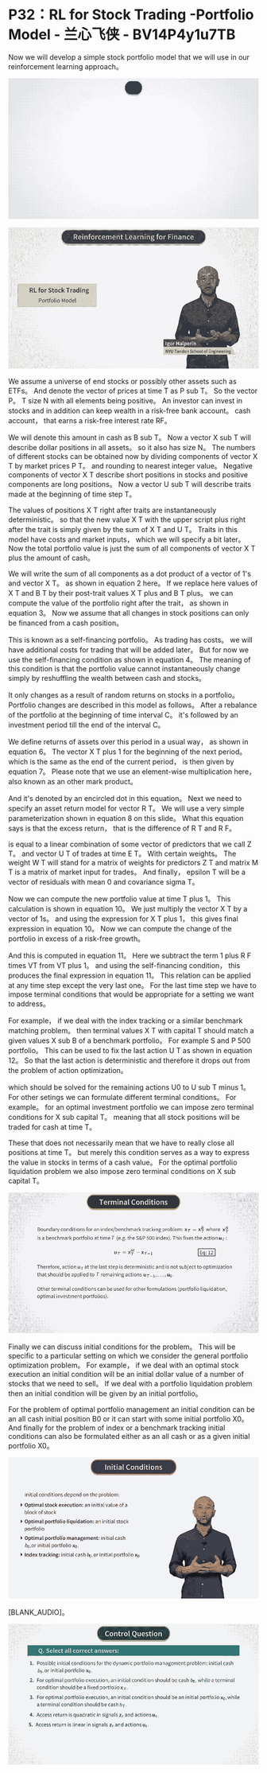 # P32：RL for Stock Trading -Portfolio Model - 兰心飞侠 - BV14P4y1u7TB

 Now we will develop a simple stock portfolio model that we will use in our reinforcement learning approach。

![](img/3ed5a8ac8ca0c461f8f6f1e55c3f4ce9_1.png)



![](img/3ed5a8ac8ca0c461f8f6f1e55c3f4ce9_2.png)

 We assume a universe of end stocks or possibly other assets such as ETFs。 And denote the vector of prices at time T as P sub T。 So the vector P。 T size N with all elements being positive。 An investor can invest in stocks and in addition can keep wealth in a risk-free bank account。 cash account， that earns a risk-free interest rate RF。

 We will denote this amount in cash as B sub T。 Now a vector X sub T will describe dollar positions in all assets。 so it also has size N。 The numbers of different stocks can be obtained now by dividing components of vector X T by market prices P T。 and rounding to nearest integer value。 Negative components of vector X T describe short positions in stocks and positive components are long positions。 Now a vector U sub T will describe traits made at the beginning of time step T。

 The values of positions X T right after traits are instantaneously deterministic。 so that the new value X T with the upper script plus right after the trait is simply given by the sum of X T and U T。 Traits in this model have costs and market inputs， which we will specify a bit later。 Now the total portfolio value is just the sum of all components of vector X T plus the amount of cash。

 We will write the sum of all components as a dot product of a vector of 1's and vector X T。 as shown in equation 2 here。 If we replace here values of X T and B T by their post-trait values X T plus and B T plus。 we can compute the value of the portfolio right after the trait， as shown in equation 3。 Now we assume that all changes in stock positions can only be financed from a cash position。

 This is known as a self-financing portfolio。 As trading has costs。 we will have additional costs for trading that will be added later。 But for now we use the self-financing condition as shown in equation 4。 The meaning of this condition is that the portfolio value cannot instantaneously change simply by reshuffling the wealth between cash and stocks。

 It only changes as a result of random returns on stocks in a portfolio。 Portfolio changes are described in this model as follows。 After a rebalance of the portfolio at the beginning of time interval C。 it's followed by an investment period till the end of the interval C。

 We define returns of assets over this period in a usual way， as shown in equation 6。 The vector X T plus 1 for the beginning of the next period。 which is the same as the end of the current period， is then given by equation 7。 Please note that we use an element-wise multiplication here， also known as an other mark product。

 And it's denoted by an encircled dot in this equation。 Next we need to specify an asset return model for vector R T。 We will use a very simple parameterization shown in equation 8 on this slide。 What this equation says is that the excess return， that is the difference of R T and R F。

 is equal to a linear combination of some vector of predictors that we call Z T。 and vector U T of trades at time E T。 With certain weights。 The weight W T will stand for a matrix of weights for predictors Z T and matrix M T is a matrix of market input for trades。 And finally， epsilon T will be a vector of residuals with mean 0 and covariance sigma T。

 Now we can compute the new portfolio value at time T plus 1。 This calculation is shown in equation 10。 We just multiply the vector X T by a vector of 1s。 and using the expression for X T plus 1， this gives final expression in equation 10。 Now we can compute the change of the portfolio in excess of a risk-free growth。

 And this is computed in equation 11。 Here we subtract the term 1 plus R F times VT from VT plus 1。 and using the self-financing condition， this produces the final expression in equation 11。 This relation can be applied at any time step except the very last one。 For the last time step we have to impose terminal conditions that would be appropriate for a setting we want to address。

 For example， if we deal with the index tracking or a similar benchmark matching problem。 then terminal values X T with capital T should match a given values X sub B of a benchmark portfolio。 For example S and P 500 portfolio。 This can be used to fix the last action U T as shown in equation 12。 So that the last action is deterministic and therefore it drops out from the problem of action optimization。

 which should be solved for the remaining actions U0 to U sub T minus 1。 For other setings we can formulate different terminal conditions。 For example。 for an optimal investment portfolio we can impose zero terminal conditions for X sub capital T。 meaning that all stock positions will be traded for cash at time T。

 These that does not necessarily mean that we have to really close all positions at time T。 but merely this condition serves as a way to express the value in stocks in terms of a cash value。 For the optimal portfolio liquidation problem we also impose zero terminal conditions on X sub capital T。



![](img/3ed5a8ac8ca0c461f8f6f1e55c3f4ce9_4.png)

 Finally we can discuss initial conditions for the problem。 This will be specific to a particular setting on which we consider the general portfolio optimization problem。 For example， if we deal with an optimal stock execution an initial condition will be an initial dollar value of a number of stocks that we need to sell。 If we deal with a portfolio liquidation problem then an initial condition will be given by an initial portfolio。

 For the problem of optimal portfolio management an initial condition can be an all cash initial position B0 or it can start with some initial portfolio X0。 And finally for the problem of index or a benchmark tracking initial conditions can also be formulated either as an all cash or as a given initial portfolio X0。





![](img/3ed5a8ac8ca0c461f8f6f1e55c3f4ce9_6.png)

 [BLANK_AUDIO]。

![](img/3ed5a8ac8ca0c461f8f6f1e55c3f4ce9_8.png)